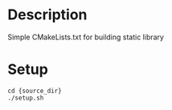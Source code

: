 # Description

Simple CMakeLists.txt for building static library

# Setup

```
cd {source_dir}
./setup.sh
```
